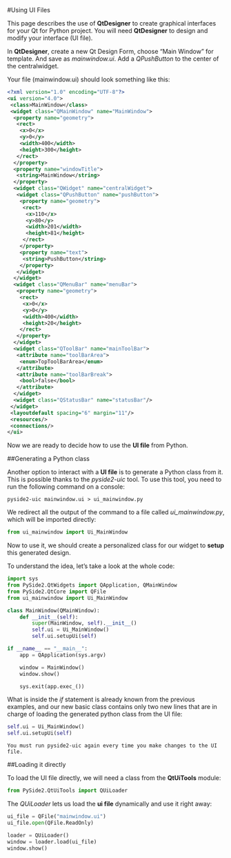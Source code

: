 #Using UI Files

This page describes the use of **QtDesigner** to create graphical interfaces for your Qt for Python project. 
You will need **QtDesigner** to design and modify your interface (UI file).

In **QtDesigner**, create a new Qt Design Form, choose “Main Window” for template. 
And save as _mainwindow.ui_. 
Add a _QPushButton_ to the center of the centralwidget.

Your file (mainwindow.ui) should look something like this:
```xml
<?xml version="1.0" encoding="UTF-8"?>
<ui version="4.0">
 <class>MainWindow</class>
 <widget class="QMainWindow" name="MainWindow">
  <property name="geometry">
   <rect>
    <x>0</x>
    <y>0</y>
    <width>400</width>
    <height>300</height>
   </rect>
  </property>
  <property name="windowTitle">
   <string>MainWindow</string>
  </property>
  <widget class="QWidget" name="centralWidget">
   <widget class="QPushButton" name="pushButton">
    <property name="geometry">
     <rect>
      <x>110</x>
      <y>80</y>
      <width>201</width>
      <height>81</height>
     </rect>
    </property>
    <property name="text">
     <string>PushButton</string>
    </property>
   </widget>
  </widget>
  <widget class="QMenuBar" name="menuBar">
   <property name="geometry">
    <rect>
     <x>0</x>
     <y>0</y>
     <width>400</width>
     <height>20</height>
    </rect>
   </property>
  </widget>
  <widget class="QToolBar" name="mainToolBar">
   <attribute name="toolBarArea">
    <enum>TopToolBarArea</enum>
   </attribute>
   <attribute name="toolBarBreak">
    <bool>false</bool>
   </attribute>
  </widget>
  <widget class="QStatusBar" name="statusBar"/>
 </widget>
 <layoutdefault spacing="6" margin="11"/>
 <resources/>
 <connections/>
</ui>
```

Now we are ready to decide how to use the **UI file** from Python.

##Generating a Python class

Another option to interact with a **UI file** is to generate a Python class from it. 
This is possible thanks to the _pyside2-uic_ tool.
To use this tool, you need to run the following command on a console:

```shell script
pyside2-uic mainwindow.ui > ui_mainwindow.py
```

We redirect all the output of the command to a file called _ui_mainwindow.py_, which will be imported directly:

```python
from ui_mainwindow import Ui_MainWindow
```

Now to use it, we should create a personalized class for our widget to **setup** this generated design.

To understand the idea, let’s take a look at the whole code:

```python
import sys
from PySide2.QtWidgets import QApplication, QMainWindow
from PySide2.QtCore import QFile
from ui_mainwindow import Ui_MainWindow

class MainWindow(QMainWindow):
    def __init__(self):
        super(MainWindow, self).__init__()
        self.ui = Ui_MainWindow()
        self.ui.setupUi(self)

if __name__ == "__main__":
    app = QApplication(sys.argv)

    window = MainWindow()
    window.show()

    sys.exit(app.exec_())
```

What is inside the _if_ statement is already known from the previous examples, and our new basic class contains only two new lines that are in charge of loading the generated python class from the UI file:

```python
self.ui = Ui_MainWindow()
self.ui.setupUi(self)
```

`You must run pyside2-uic again every time you make changes to the UI file.`

##Loading it directly

To load the UI file directly, we will need a class from the **QtUiTools** module:
```python
from PySide2.QtUiTools import QUiLoader
```
The _QUiLoader_ lets us load the **ui file** dynamically and use it right away:
```python
ui_file = QFile("mainwindow.ui")
ui_file.open(QFile.ReadOnly)

loader = QUiLoader()
window = loader.load(ui_file)
window.show()
```